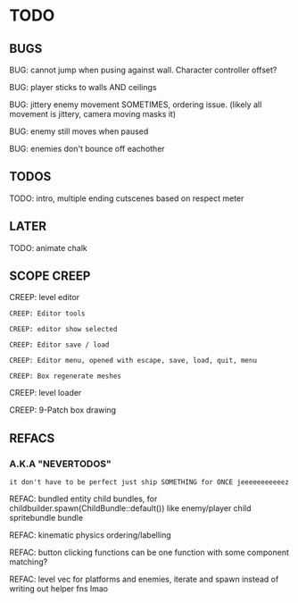 # TODO

## BUGS

BUG: cannot jump when pusing against wall. Character controller offset?

BUG: player sticks to walls AND ceilings

BUG: jittery enemy movement SOMETIMES, ordering issue. (likely all movement is 
jittery, camera moving masks it)

BUG: enemy still moves when paused

BUG: enemies don't bounce off eachother

## TODOS

TODO: intro, multiple ending cutscenes based on respect meter

## LATER

TODO: animate chalk

## SCOPE CREEP

CREEP: level editor

    CREEP: Editor tools

    CREEP: editor show selected

    CREEP: Editor save / load

    CREEP: Editor menu, opened with escape, save, load, quit, menu

    CREEP: Box regenerate meshes

CREEP: level loader

CREEP: 9-Patch box drawing

## REFACS

### A.K.A "NEVERTODOS"

`it don't have to be perfect just ship SOMETHING for ONCE jeeeeeeeeeeez`

REFAC: bundled entity child bundles, for childbuilder.spawn(ChildBundle::default())
    like enemy/player child spritebundle bundle

REFAC: kinematic physics ordering/labelling

REFAC: button clicking functions can be one function with some component matching?

REFAC: level vec for platforms and enemies, iterate and spawn instead of writing out helper fns lmao
